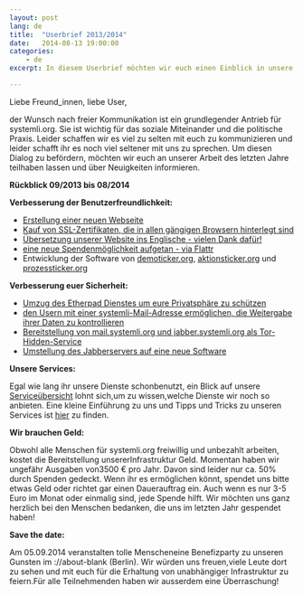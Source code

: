 ```yaml
---
layout: post
lang: de
title:  "Userbrief 2013/2014"
date:   2014-08-13 19:00:00
categories:
    - de
excerpt: In diesem Userbrief möchten wir euch einen Einblick in unsere Arbeit der letzten anderthalb Jahre bieten und euch einen Überblick geben, was wir getan haben um unsere Services zu verbessern.

---
```

Liebe Freund_innen, liebe User,

der Wunsch nach freier Kommunikation ist ein grundlegender Antrieb für systemli.org. Sie ist wichtig für das soziale Miteinander und die politische Praxis.
 Leider schaffen wir es viel zu selten mit euch zu kommunizieren und leider schafft ihr es noch viel seltener mit uns zu sprechen.
Um diesen Dialog zu befördern, möchten wir euch an unserer Arbeit des letzten Jahre teilhaben lassen und über Neuigkeiten informieren.

**Rückblick 09/2013 bis 08/2014**

**Verbesserung der Benutzerfreundlichkeit:**

- [Erstellung einer neuen Webseite](https://systemli.org)
- [Kauf von SSL-Zertifikaten, die in allen gängigen Browsern hinterlegt sind](https://www.systemli.org/de/2014/03/31/Wechsel-der-SSL-Zertifikate.html)    
- [Übersetzung unserer Website ins Englische - vielen Dank dafür!](https://systemli.org/en/index.html)
- [eine neue Spendenmöglichkeit aufgetan - via Flattr](https://www.systemli.org/spenden.html)
- Entwicklung der Software von [demoticker.org](http://www.demoticker.org), [aktionsticker.org](http://www.aktionsticker.org) und [prozessticker.org](http://www.prozessticker.org)

**Verbesserung euer Sicherheit:**

- [Umzug des Etherpad Dienstes um eure Privatsphäre zu schützen](https://www.systemli.org/de/2013/12/21/wartungsarbeiten-an-unserem-etherpad-dienst.html)
- [den Usern mit einer systemli-Mail-Adresse ermöglichen, die Weitergabe ihrer Daten zu kontrollieren](https://www.systemli.org/de/2014/06/29/nutzerdatenweitergabe-verfolgen.html)
- [Bereitstellung von mail.systemli.org und jabber.systemli.org als Tor-Hidden-Service](https://www.systemli.org/de/2014/07/09/mail-und-jabber-als-tor-hiddenservice.html)
- [Umstellung des Jabberservers auf eine neue Software](https://www.systemli.org/de/2014/01/21/umstellung-jabber-server.html)

**Unsere Services:**

Egal wie lang ihr unsere Dienste schonbenutzt, ein Blick auf unsere [Serviceübersicht](https://www.systemli.org/service/index.html) lohnt sich,um zu wissen,welche Dienste wir noch so anbieten.
Eine kleine Einführung zu uns und Tipps und Tricks zu unseren Services ist [hier](https://www.systemli.org/welcome.html) zu finden.

**Wir brauchen Geld:**

Obwohl alle Menschen für systemli.org freiwillig und unbezahlt arbeiten, kostet die Bereitstellung unsererInfrastruktur Geld.
Momentan haben wir ungefähr Ausgaben von3500 € pro Jahr. Davon sind leider nur ca. 50% durch Spenden gedeckt.
Wenn ihr es ermöglichen könnt, spendet uns bitte etwas Geld oder richtet gar einen Dauerauftrag ein. Auch wenn es nur 3-5 Euro im Monat oder einmalig sind, jede Spende hilft.
Wir möchten uns ganz herzlich bei den Menschen bedanken, die uns im letzten Jahr gespendet haben!

**Save the date:**

Am 05.09.2014 veranstalten tolle Menscheneine Benefizparty zu unseren Gunsten im ://about-blank (Berlin). Wir würden uns freuen,viele Leute dort zu sehen und mit euch für die Erhaltung von unabhängiger Infrastruktur zu feiern.Für alle Teilnehmenden haben wir ausserdem eine Überraschung!
